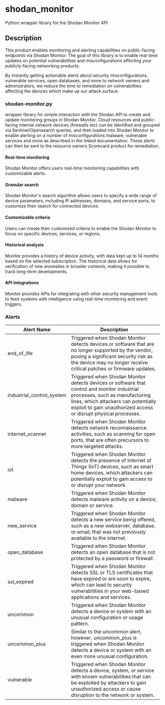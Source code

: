 # shodan_monitor
Python wrapper library for the Shodan Monitor API


## Description
This product enables monitoring and alerting capabilities on public-facing endpoints via Shodan Monitor. The goal of this library is to enable real-time updates on potential vulnerabilities and misconfigurations affecting your publicly-facing networking products.

By instantly getting actionable alerts about security misconfigurations, vulnerable services, open databases, and more to network owners and administrators, we reduce the time to remediation on vulnerabilities affecting the devices which make up our attack surface.

### shodan-monitor.py
wrapper library for simple interaction with the Shodan API to create and update monitoring groups in Shodan Monitor.
Cloud resources and public-facing internal network devices (firewalls etc) can be identified and grouped via Sentinel/Opensearch queries, and then loaded into Shodan Monitor to enable alerting on a number of misconfigurations malware, vulnerable services and more as described in the linked documentation. These alerts can then be sent to the resource owners Scorecard product for remediation.

#### Real-time monitoring
Shodan Monitor offers users real-time monitoring capabilities with customizable alerts. 
#### Granular search
Shodan Monitor's search algorithm allows users to specify a wide range of device parameters, including IP addresses, domains, and service ports, to customize their search for connected devices.
#### Customizable criteria
Users can create their customized criteria to enable the Shodan Monitor to focus on specific devices, services, or regions.
#### Historical analysis
Monitor provides a history of device activity, with data kept up to 14 months based on the selected subscription. The historical data allows for verification of new anomalies in broader contexts, making it possible to track long-term developments.
#### API Integrations
Monitor provides APls for integrating with other security management tools to feed systems with intelligence using real-time monitoring and event triggers.
### Alerts
| Alert Name              | Description                                                                                                                                                      |
|-------------------------|------------------------------------------------------------------------------------------------------------------------------------------------------------------|
| end_of_life            | Triggered when Shodan Monitor detects devices or software that are no longer supported by the vendor, posing a significant security risk as the device may no longer receive critical patches or firmware updates. |
| industrial_control_system | Triggered when Shodan Monitor detects devices or software that control and monitor industrial processes, such as manufacturing lines, which attackers can potentially exploit to gain unauthorized access or disrupt physical processes. |
| internet_scanner       | Triggered when Shodan Monitor detects network reconnaissance activities, such as scanning for open ports, that are often precursors to more targeted attacks.      |
| iot                   | Triggered when Shodan Monitor detects the presence of Internet of Things (IoT) devices, such as smart home devices, which attackers can potentially exploit to gain access to or disrupt your network. |
| malware               | Triggered when Shodan Monitor detects malware activity on a device, domain or service.                                                                           |
| new_service           | Triggered when Shodan Monitor detects a new service being offered, such as a new webserver, database, or email, that was not previously available to the internet. |
| open_database         | Triggered when Shodan Monitor detects an open database that is not protected by a password or firewall.                                                          |
| ssl_expired           | Triggered when Shodan Monitor detects SSL or TLS certificates that have expired or are soon to expire, which can lead to security vulnerabilities in your web-based applications and services. |
| uncommon              | Triggered when Shodan Monitor detects a device or system with an unusual configuration or usage pattern.                                                         |
| uncommon_plus         | Similar to the uncommon alert, however, uncommon_plus is triggered when Shodan Monitor detects a device or system with an even more unusual configuration.        |
| vulnerable            | Triggered when Shodan Monitor detects a device, system, or service with known vulnerabilities that can be exploited by attackers to gain unauthorized access or cause disruption to the network or system. |

